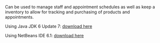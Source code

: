 Can be used to manage staff and appointment schedules as well as keep a inventory to allow for tracking and purchasing of products and appointments.

Using Java JDK 6 Update 7: [download here](https://cds.sun.com/is-bin/INTERSHOP.enfinity/WFS/CDS-CDS_Developer-Site/en_US/-/USD/ViewProductDetail-Start?ProductRef=jdk-6u7-oth-JPR@CDS-CDS_Developer)

Using NetBeans IDE 6.1: [download here](http://download.netbeans.org/netbeans/6.1/final/start.html?bundles/netbeans-6.1-ml-javaee-windows.exe&platform=windows&lang=en&option=javaee)